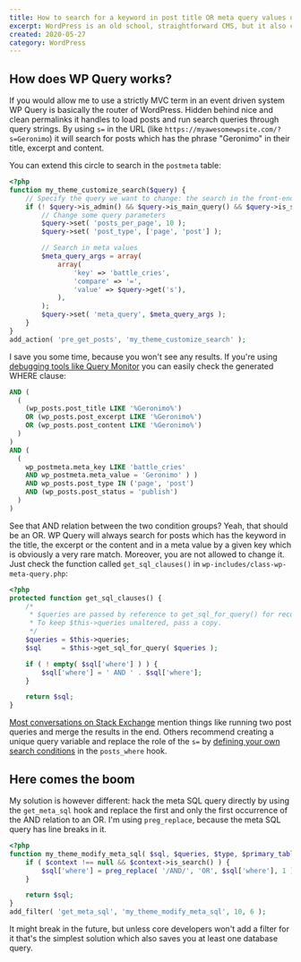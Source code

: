 ```yaml
---
title: How to search for a keyword in post title OR meta query values using WordPress 
excerpt: WordPress is an old school, straightforward CMS, but it also could be a real pain in the ass for common tasks like searching. By default, WP Query searches for keywords which appears in the title and meta values at the same time. You can't pick one or other. Of course there's a few workarounds, but I have a dead simple trick for you.
created: 2020-05-27
category: WordPress
---
```

## How does WP Query works?

If you would allow me to use a strictly MVC term in an event driven system WP Query is basically the router of WordPress. Hidden behind nice and clean permalinks it handles to load posts and run search queries through query strings. By using `s=` in the URL (like `https://myawesomewpsite.com/?s=Geronimo`) it will search for posts which has the phrase "Geronimo" in their title, excerpt and content.

You can extend this circle to search in the `postmeta` table:

```php
<?php
function my_theme_customize_search($query) {
    // Specify the query we want to change: the search in the front-end
    if (! $query->is_admin() && $query->is_main_query() && $query->is_search()) {
        // Change some query parameters
        $query->set( 'posts_per_page', 10 );
        $query->set( 'post_type', ['page', 'post'] );

        // Search in meta values
        $meta_query_args = array(
            array(
                'key' => 'battle_cries',
                'compare' => '=',
                'value' => $query->get('s'),
            ),
        );
        $query->set( 'meta_query', $meta_query_args );
    }
}
add_action( 'pre_get_posts', 'my_theme_customize_search' );
```


I save you some time, because you won't see any results. If you're using [debugging tools like Query Monitor](https://querymonitor.com/) you can easily check the generated WHERE clause:

```sql
AND (
  (
    (wp_posts.post_title LIKE '%Geronimo%')
    OR (wp_posts.post_excerpt LIKE '%Geronimo%')
    OR (wp_posts.post_content LIKE '%Geronimo%')
  )
)
AND (
  (
    wp_postmeta.meta_key LIKE 'battle_cries'
    AND wp_postmeta.meta_value = 'Geronimo' ) )
    AND wp_posts.post_type IN ('page', 'post')
    AND (wp_posts.post_status = 'publish')
  )
)
```

See that AND relation between the two condition groups? Yeah, that should be an OR. WP Query will always search for posts which has the keyword in the title, the excerpt or the content and in a meta value by a given key which is obviously a very rare match. Moreover, you are not allowed to change it. Just check the function called `get_sql_clauses()` in `wp-includes/class-wp-meta-query.php`:

```php
<?php
protected function get_sql_clauses() {
    /*
     * $queries are passed by reference to get_sql_for_query() for recursion.
     * To keep $this->queries unaltered, pass a copy.
     */
    $queries = $this->queries;
    $sql     = $this->get_sql_for_query( $queries );

    if ( ! empty( $sql['where'] ) ) {
        $sql['where'] = ' AND ' . $sql['where'];
    }

    return $sql;
}
```

[Most conversations on Stack Exchange](https://wordpress.stackexchange.com/questions/229003/filter-by-title-content-and-meta-key-at-the-same-time) mention things like running two post queries and merge the results in the end. Others recommend creating a unique query variable and replace the role of the `s=` by [defining your own search conditions](https://jboullion.com/search-post-title-and-meta/) in the `posts_where` hook.

## Here comes the boom

My solution is however different: hack the meta SQL query directly by using the `get_meta_sql` hook and replace the first and only the first occurrence of the AND relation to an OR. I'm using `preg_replace`, because the meta SQL query has line breaks in it.

```php
<?php
function my_theme_modify_meta_sql( $sql, $queries, $type, $primary_table, $primary_id_column, $context ) {
    if ( $context !== null && $context->is_search() ) {
        $sql['where'] = preg_replace( '/AND/', 'OR', $sql['where'], 1 );
    }

    return $sql;
}
add_filter( 'get_meta_sql', 'my_theme_modify_meta_sql', 10, 6 );
```

It might break in the future, but unless core developers won't add a filter for it that's the simplest solution which also saves you at least one database query.
